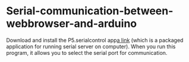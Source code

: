 # Serial-communication-between-webbrowser-and-arduino

Download and install the P5.serialcontrol app[a link](https://github.com) (which is a packaged application for running serial server on computer). When you run this program, it allows you to select the serial port for communication.

